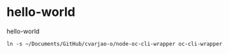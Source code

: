 # hello-world
hello-world


```
ln -s ~/Documents/GitHub/cvarjao-o/node-oc-cli-wrapper oc-cli-wrapper

```

